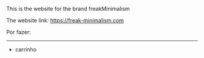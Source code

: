 This is the website for the brand freakMinimalism

The website link: https://freak-minimalism.com







Por fazer:

------------------------------------------

- carrinho
